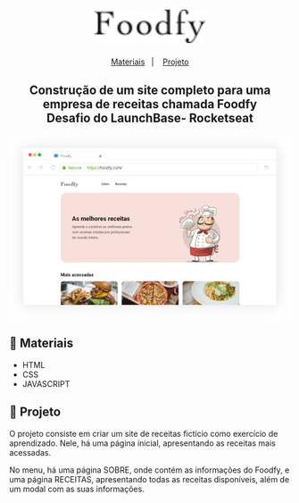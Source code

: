<h1 align="center">
    <img alt="" src="./assets/logo.png" width="200px" />
</h1>

<p align="center">
  <a href="#file_cabinet-materiais">Materiais</a>&nbsp;&nbsp;&nbsp;|&nbsp;&nbsp;&nbsp;
  <a href="#rocket-desafios">Projeto</a>
 
</p>

<h2 align="center">Construção de um site completo para uma empresa de receitas chamada Foodfy <br> Desafio do LaunchBase- Rocketseat</h2>


<p align="center">
    <img alt="" src="./assets/mockup.png" width="600px" />
</p>

## :fork_and_knife: Materiais
- HTML
- CSS
- JAVASCRIPT

## :fork_and_knife: Projeto

O projeto consiste em criar um site de receitas fictício como exercício de aprendizado. Nele, há uma página inicial, apresentando as receitas mais acessadas.

No menu, há uma página SOBRE, onde contém as informações do Foodfy, e uma página RECEITAS, apresentando todas as receitas disponíveis, além de um modal com as suas informações.


